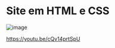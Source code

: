 # Site em HTML e CSS




![image](https://user-images.githubusercontent.com/65796536/170894640-75a14b85-bed8-4e61-8b56-314406f138c0.png)



https://youtu.be/cQv14prtSpU
